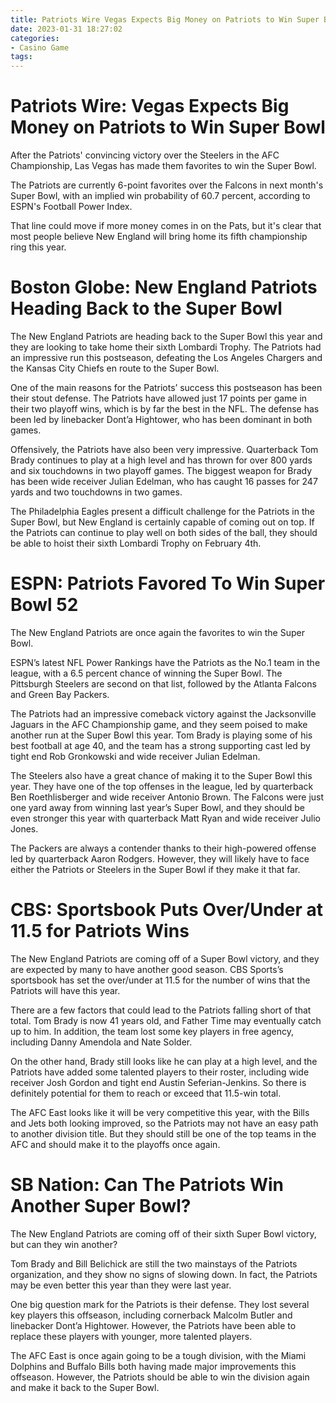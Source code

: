 ```yaml
---
title: Patriots Wire Vegas Expects Big Money on Patriots to Win Super Bowl
date: 2023-01-31 18:27:02
categories:
- Casino Game
tags:
---
```



#  Patriots Wire: Vegas Expects Big Money on Patriots to Win Super Bowl

After the Patriots' convincing victory over the Steelers in the AFC Championship, Las Vegas has made them favorites to win the Super Bowl.

The Patriots are currently 6-point favorites over the Falcons in next month's Super Bowl, with an implied win probability of 60.7 percent, according to ESPN's Football Power Index.

That line could move if more money comes in on the Pats, but it's clear that most people believe New England will bring home its fifth championship ring this year.

#  Boston Globe: New England Patriots Heading Back to the Super Bowl

The New England Patriots are heading back to the Super Bowl this year and they are looking to take home their sixth Lombardi Trophy. The Patriots had an impressive run this postseason, defeating the Los Angeles Chargers and the Kansas City Chiefs en route to the Super Bowl.

One of the main reasons for the Patriots’ success this postseason has been their stout defense. The Patriots have allowed just 17 points per game in their two playoff wins, which is by far the best in the NFL. The defense has been led by linebacker Dont’a Hightower, who has been dominant in both games.

Offensively, the Patriots have also been very impressive. Quarterback Tom Brady continues to play at a high level and has thrown for over 800 yards and six touchdowns in two playoff games. The biggest weapon for Brady has been wide receiver Julian Edelman, who has caught 16 passes for 247 yards and two touchdowns in two games.

The Philadelphia Eagles present a difficult challenge for the Patriots in the Super Bowl, but New England is certainly capable of coming out on top. If the Patriots can continue to play well on both sides of the ball, they should be able to hoist their sixth Lombardi Trophy on February 4th.

#  ESPN: Patriots Favored To Win Super Bowl 52

The New England Patriots are once again the favorites to win the Super Bowl.

ESPN’s latest NFL Power Rankings have the Patriots as the No.1 team in the league, with a 6.5 percent chance of winning the Super Bowl. The Pittsburgh Steelers are second on that list, followed by the Atlanta Falcons and Green Bay Packers.

The Patriots had an impressive comeback victory against the Jacksonville Jaguars in the AFC Championship game, and they seem poised to make another run at the Super Bowl this year. Tom Brady is playing some of his best football at age 40, and the team has a strong supporting cast led by tight end Rob Gronkowski and wide receiver Julian Edelman.

The Steelers also have a great chance of making it to the Super Bowl this year. They have one of the top offenses in the league, led by quarterback Ben Roethlisberger and wide receiver Antonio Brown. The Falcons were just one yard away from winning last year’s Super Bowl, and they should be even stronger this year with quarterback Matt Ryan and wide receiver Julio Jones.

The Packers are always a contender thanks to their high-powered offense led by quarterback Aaron Rodgers. However, they will likely have to face either the Patriots or Steelers in the Super Bowl if they make it that far.

#  CBS: Sportsbook Puts Over/Under at 11.5 for Patriots Wins

The New England Patriots are coming off of a Super Bowl victory, and they are expected by many to have another good season. CBS Sports’s sportsbook has set the over/under at 11.5 for the number of wins that the Patriots will have this year.

There are a few factors that could lead to the Patriots falling short of that total. Tom Brady is now 41 years old, and Father Time may eventually catch up to him. In addition, the team lost some key players in free agency, including Danny Amendola and Nate Solder.

On the other hand, Brady still looks like he can play at a high level, and the Patriots have added some talented players to their roster, including wide receiver Josh Gordon and tight end Austin Seferian-Jenkins. So there is definitely potential for them to reach or exceed that 11.5-win total.

The AFC East looks like it will be very competitive this year, with the Bills and Jets both looking improved, so the Patriots may not have an easy path to another division title. But they should still be one of the top teams in the AFC and should make it to the playoffs once again.

#  SB Nation: Can The Patriots Win Another Super Bowl?

The New England Patriots are coming off of their sixth Super Bowl victory, but can they win another?

Tom Brady and Bill Belichick are still the two mainstays of the Patriots organization, and they show no signs of slowing down. In fact, the Patriots may be even better this year than they were last year.

One big question mark for the Patriots is their defense. They lost several key players this offseason, including cornerback Malcolm Butler and linebacker Dont’a Hightower. However, the Patriots have been able to replace these players with younger, more talented players.

The AFC East is once again going to be a tough division, with the Miami Dolphins and Buffalo Bills both having made major improvements this offseason. However, the Patriots should be able to win the division again and make it back to the Super Bowl.